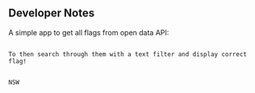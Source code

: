 ## Developer Notes

A simple app to get all flags from open data API:
```https://github.com/lennertVanSever/graphcountries

To then search through them with a text filter and display correct flag!


NSW 
